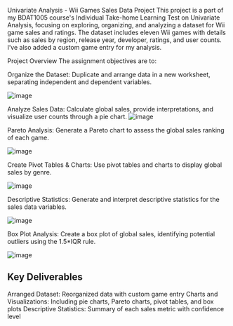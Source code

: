 Univariate Analysis - Wii Games Sales Data Project
This project is a part of my BDAT1005 course's Individual Take-home Learning Test on Univariate Analysis, focusing on exploring, organizing, and analyzing a dataset for Wii game sales and ratings. The dataset includes eleven Wii games with details such as sales by region, release year, developer, ratings, and user counts. I’ve also added a custom game entry for my analysis.

Project Overview
The assignment objectives are to:

Organize the Dataset: Duplicate and arrange data in a new worksheet, separating independent and dependent variables.

![image](https://github.com/user-attachments/assets/55b14769-d7da-4938-b935-89eb9bdfd2f7)

Analyze Sales Data: Calculate global sales, provide interpretations, and visualize user counts through a pie chart.
![image](https://github.com/user-attachments/assets/3227fe7a-1f04-4a98-9912-914780020fa3)


Pareto Analysis: Generate a Pareto chart to assess the global sales ranking of each game.

![image](https://github.com/user-attachments/assets/8c387419-410d-4db9-ad0a-0ce7554e0ed6)


Create Pivot Tables & Charts: Use pivot tables and charts to display global sales by genre.

![image](https://github.com/user-attachments/assets/733e7c5c-c76c-4cdc-ab68-79b092caa37d)


Descriptive Statistics: Generate and interpret descriptive statistics for the sales data variables.

![image](https://github.com/user-attachments/assets/a7cf1fbc-b5ef-47d5-8e23-87b8e1096d53)


Box Plot Analysis: Create a box plot of global sales, identifying potential outliers using the 1.5*IQR rule.

![image](https://github.com/user-attachments/assets/acb796d4-3468-4f50-9ff9-836578edbe17)


## Key Deliverables

Arranged Dataset: Reorganized data with custom game entry
Charts and Visualizations: Including pie charts, Pareto charts, pivot tables, and box plots
Descriptive Statistics: Summary of each sales metric with confidence level
